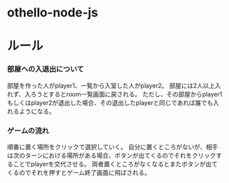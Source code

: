 # othello-node-js

# ルール

### 部屋への入退出について
 部屋を作った人がplayer1、一覧から入室した人がplayer2。
 部屋には2人以上入れず、入ろうとするとroom一覧画面に戻される。
 ただし、その部屋からplayer1もしくはplayer2が退出した場合、その退出したplayerと同じであれば誰でも入れるようになる。

### ゲームの流れ
 順番に置く場所をクリックで選択していく。
 自分に置くところがないが、相手は次のターンにおける場所がある場合、ボタンが出てくるのでそれをクリックすることでplayerを交代させる。
 両者置くところがなくなるとまたボタンが出てくるのでそれを押すとゲーム終了画面に飛ばされる。
